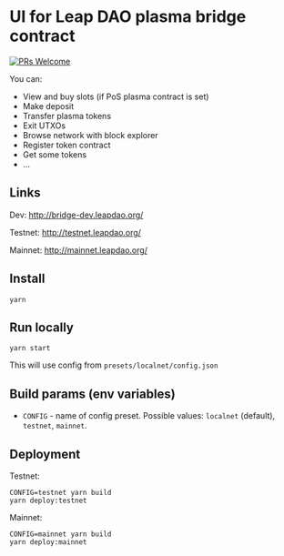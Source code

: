 # UI for Leap DAO plasma bridge contract

[![PRs Welcome](https://img.shields.io/badge/PRs-welcome-brightgreen.svg?style=flat-square)](http://makeapullrequest.com)

You can:

- View and buy slots (if PoS plasma contract is set)
- Make deposit
- Transfer plasma tokens
- Exit UTXOs
- Browse network with block explorer
- Register token contract
- Get some tokens
- ...

## Links

Dev: http://bridge-dev.leapdao.org/

Testnet: http://testnet.leapdao.org/

Mainnet: http://mainnet.leapdao.org/

## Install

`yarn`

## Run locally

```
yarn start
```

This will use config from `presets/localnet/config.json`

## Build params (env variables) 

- `CONFIG` - name of config preset. Possible values: `localnet` (default), `testnet`, `mainnet`.

## Deployment

Testnet:
```
CONFIG=testnet yarn build
yarn deploy:testnet
```

Mainnet:
```
CONFIG=mainnet yarn build
yarn deploy:mainnet
```

